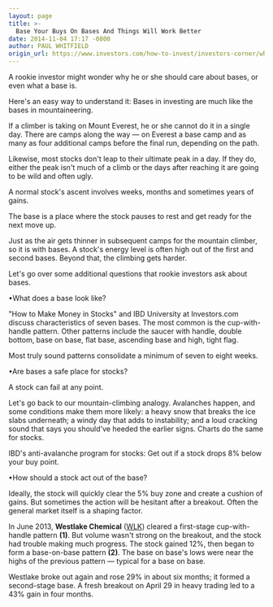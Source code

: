 ```yaml
---
layout: page
title: >-
  Base Your Buys On Bases And Things Will Work Better
date: 2014-11-04 17:17 -0800
author: PAUL WHITFIELD
origin_url: https://www.investors.com/how-to-invest/investors-corner/when-should-i-buy-a-stock/
---
```


A rookie investor might wonder why he or she should care about bases, or even what a base is.

Here's an easy way to understand it: Bases in investing are much like the bases in mountaineering.

If a climber is taking on Mount Everest, he or she cannot do it in a single day. There are camps along the way — on Everest a base camp and as many as four additional camps before the final run, depending on the path.

Likewise, most stocks don't leap to their ultimate peak in a day. If they do, either the peak isn't much of a climb or the days after reaching it are going to be wild and often ugly.

A normal stock's ascent involves weeks, months and sometimes years of gains.

The base is a place where the stock pauses to rest and get ready for the next move up.

Just as the air gets thinner in subsequent camps for the mountain climber, so it is with bases. A stock's energy level is often high out of the first and second bases. Beyond that, the climbing gets harder.

Let's go over some additional questions that rookie investors ask about bases.

•What does a base look like?

"How to Make Money in Stocks" and IBD University at Investors.com discuss characteristics of seven bases. The most common is the cup-with-handle pattern. Other patterns include the saucer with handle, double bottom, base on base, flat base, ascending base and high, tight flag.

Most truly sound patterns consolidate a minimum of seven to eight weeks.

•Are bases a safe place for stocks?

A stock can fail at any point.

Let's go back to our mountain-climbing analogy. Avalanches happen, and some conditions make them more likely: a heavy snow that breaks the ice slabs underneath; a windy day that adds to instability; and a loud cracking sound that says you should've heeded the earlier signs. Charts do the same for stocks.

IBD's anti-avalanche program for stocks: Get out if a stock drops 8% below your buy point.

•How should a stock act out of the base?

Ideally, the stock will quickly clear the 5% buy zone and create a cushion of gains. But sometimes the action will be hesitant after a breakout. Often the general market itself is a shaping factor.

In June 2013, **Westlake Chemical** ([WLK](https://research.investors.com/quote.aspx?symbol=WLK)) cleared a first-stage cup-with-handle pattern **(1)**. But volume wasn't strong on the breakout, and the stock had trouble making much progress. The stock gained 12%, then began to form a base-on-base pattern **(2)**. The base on base's lows were near the highs of the previous pattern — typical for a base on base.

Westlake broke out again and rose 29% in about six months; it formed a second-stage base. A fresh breakout on April 29 in heavy trading led to a 43% gain in four months.

